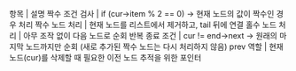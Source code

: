 항목 | 설명
짝수 조건 검사 | if (cur->item % 2 == 0) → 현재 노드의 값이 짝수인 경우 처리
짝수 노드 처리 | 현재 노드를 리스트에서 제거하고, tail 뒤에 연결
홀수 노드 처리 | 아무 조작 없이 다음 노드로 순회
반복 종료 조건 | cur != end->next → 원래의 마지막 노드까지만 순회 (새로 추가된 짝수 노드는 다시 처리하지 않음)
prev 역할 | 현재 노드(cur)를 삭제할 때 필요한 이전 노드 추적을 위한 포인터